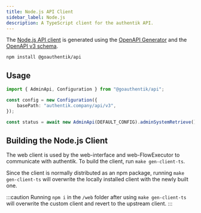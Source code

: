 ```yaml
---
title: Node.js API Client
sidebar_label: Node.js
description: A TypeScript client for the authentik API.
---
```


The [Node.js API client](https://www.npmjs.com/package/@goauthentik/api) is generated using the [OpenAPI Generator](https://openapi-generator.tech/) and the [OpenAPI v3 schema](https://docs.goauthentik.io/schema.yml).

```shell
npm install @goauthentik/api
```

## Usage

```ts
import { AdminApi, Configuration } from "@goauthentik/api";

const config = new Configuration({
    basePath: "authentik.company/api/v3",
});

const status = await new AdminApi(DEFAULT_CONFIG).adminSystemRetrieve();
```

## Building the Node.js Client

The web client is used by the web-interface and web-FlowExecutor to communicate with authentik. To build the client, run `make gen-client-ts`.

Since the client is normally distributed as an npm package, running `make gen-client-ts` will overwrite the locally installed client with the newly built one.

:::caution
Running `npm i` in the `/web` folder after using `make gen-client-ts` will overwrite the custom client and revert to the upstream client.
:::
